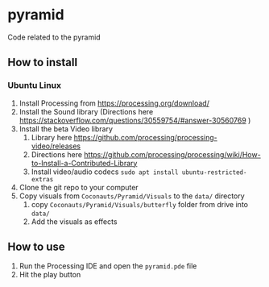 # pyramid
Code related to the pyramid

## How to install
### Ubuntu Linux
1. Install Processing from https://processing.org/download/
1. Install the Sound library (Directions here https://stackoverflow.com/questions/30559754/#answer-30560769 )
1. Install the beta Video library
   1. Library here https://github.com/processing/processing-video/releases
   1. Directions here https://github.com/processing/processing/wiki/How-to-Install-a-Contributed-Library
   1. Install video/audio codecs `sudo apt install ubuntu-restricted-extras`
1. Clone the git repo to your computer
1. Copy visuals from `Coconauts/Pyramid/Visuals` to the `data/` directory
   1. copy `Coconauts/Pyramid/Visuals/butterfly` folder from drive into `data/`
   1. Add the visuals as effects

## How to use
1. Run the Processing IDE and open the `pyramid.pde` file
1. Hit the play button
